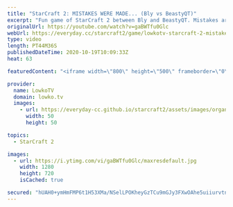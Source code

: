 ```yaml
---
title: "StarCraft 2: MISTAKES WERE MADE... (Bly vs BeastyQT)"
excerpt: "Fun game of StarCraft 2 between Bly and BeastyQT. Mistakes are made on both sides and because of that the game goes on until the map is almost entirely mined out.  Bly's YouTube channel: https://youtube.com/blyonfire Beasty's YouTube channel: https://youtube.com/beastyqtsc2   Become a YouTube member:"
originalUrl: https://youtube.com/watch?v=gaBWTfu0Glc
webUrl: https://everyday.cc/starcraft2/game/lowkotv-starcraft-2-mistakes-were-made-bly-vs-beastyqt/
type: video
length: PT44M36S
publishedDateTime: 2020-10-19T10:09:33Z
heat: 63

featuredContent: "<iframe width=\"800\" height=\"500\" frameborder=\"0\" src=\"https://www.youtube.com/embed/gaBWTfu0Glc\" allow=\"accelerometer; autoplay; encrypted-media; gyroscope; picture-in-picture\" allowfullscreen></iframe>"

provider:
  name: LowkoTV
  domain: lowko.tv
  images:
    - url: https://everyday-cc.github.io/starcraft2/assets/images/organizations/lowko.tv-50x50.jpg
      width: 50
      height: 50

topics:
  - StarCraft 2

images:
  - url: https://i.ytimg.com/vi/gaBWTfu0Glc/maxresdefault.jpg
    width: 1280
    height: 720
    isCached: true

secured: "hUAH0+ymHmFMP6t1H53XMa/NSelLPOKheyGzTCu9mGJy3FXwOAhe5uiiurvtn/aKweWO3nuje0cHEYe1dRbnG6fzw2BM/2lJFXscZmrnK0F0oKZfrDRgtSLbVG0Ap8zX7mEULtmH1f/h/uhWmIsgf+xZ6Z8glB71qNhnGXq7jGOwsLGTmm6QOv4EEI/0n0PKEOU9M6vESJqKcf/4YBPI+PNkFPt+Fk4P4fPlGH2We5+hqg4pv4sjU00z215jCBQ+QtXuJKaWeL+GDdGX0iRSOzfidP51mJ2x87YuaPty6vmz2dM3E0NidDliDHWOy+MqQoXjFxKTCEP4CAbV3WIIPvqtucOb8704M992P1yOA1TZIizVbzaTNAW37b94IhxhYMFhiBO/zvUNpItCxqjxdO5yXYwMilaxeAXEXzSyF8I=;d/hZmoZoojE99vbo+TIfTA=="
---
```


